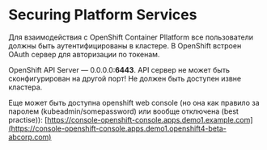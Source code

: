 # Securing Platform Services

Для взаимодействия с OpenShift Container Pllatform все пользователи должны быть аутентифицированы в кластере. В OpenShift встроен OAuth сервер для авторизации по токенам.

OpenShift API Server — 0.0.0.0:**6443**. API сервер не может быть сконфигурирован на другой порт! Не должен быть доступен извне кластера.

Еще может быть доступна openshift web console (но она как правило за паролем (kubeadmin/somepassword) или вообще отключена (best practise)): [https://console-openshift-console.apps.demo1.example.com](https://console-openshift-console.apps.demo1.openshift4-beta-abcorp.com)

